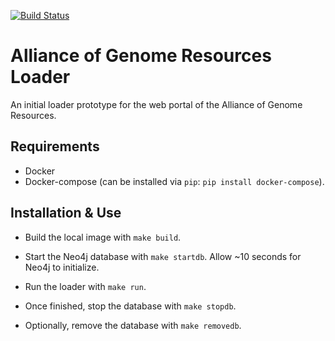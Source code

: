 [![Build Status](https://travis-ci.org/alliance-genome/agr_loader.svg?branch=master)](https://travis-ci.org/alliance-genome/agr_loader)


# Alliance of Genome Resources Loader
An initial loader prototype for the web portal of the Alliance of Genome
Resources.

## Requirements
- Docker
- Docker-compose (can be installed via `pip`: `pip install docker-compose`).

## Installation & Use
- Build the local image with `make build`.
- Start the Neo4j database with `make startdb`. Allow ~10 seconds for Neo4j to initialize.
- Run the loader with `make run`.

- Once finished, stop the database with `make stopdb`.
- Optionally, remove the database with `make removedb`.
